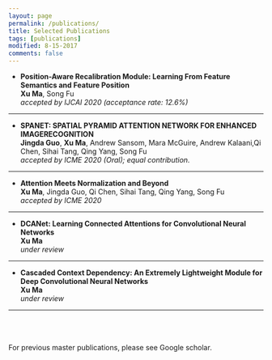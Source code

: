 ```yaml
---
layout: page
permalink: /publications/
title: Selected Publications
tags: [publications]
modified: 8-15-2017
comments: false
---
```



* **Position-Aware Recalibration Module: Learning From Feature Semantics and Feature Position** <br />
  **Xu Ma**, Song Fu <br />
  *accepted by IJCAI 2020 (acceptance rate: 12.6%)*<br />
---

* **SPANET: SPATIAL PYRAMID ATTENTION NETWORK FOR ENHANCED IMAGERECOGNITION** <br />
  **Jingda Guo**, **Xu Ma**, Andrew Sansom, Mara McGuire, Andrew Kalaani,Qi Chen, Sihai Tang, Qing Yang, Song Fu <br />
  *accepted by ICME 2020 (Oral); equal contribution.*<br />
---

* **Attention Meets Normalization and Beyond** <br />
  **Xu Ma**, Jingda Guo, Qi Chen, Sihai Tang, Qing Yang, Song Fu<br />
  *accepted by ICME 2020*<br />
---


* **DCANet: Learning Connected Attentions for Convolutional Neural Networks** <br />
  **Xu Ma**<br />
  *under review*<br />
---

  
* **Cascaded Context Dependency: An Extremely Lightweight Module for Deep Convolutional Neural Networks** <br />
  **Xu Ma**<br />
  *under review*<br />
---




<br /><br /><br />For previous master publications, please see Google scholar.



